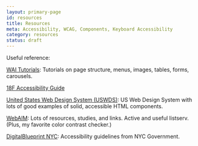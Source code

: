 ```yaml
---
layout: primary-page
id: resources
title: Resources
meta: Accessibility, WCAG, Components, Keyboard Accessibility
category: resources
status: draft
---
```


<p>Useful reference:</p>
<p><a href="https://www.w3.org/WAI/tutorials/">WAI Tutorials</a>: Tutorials on page structure, menus, images, tables, forms, carousels.</p>
<p>
  <a href="https://accessibility.18f.gov/">18F Accessibility Guide</a>
</p>
<p>
  <a href="https://designsystem.digital.gov/">United States Web Design System (USWDS)</a>: US Web Design System with lots of good examples of solid, accessible HTML components.
</p>
<p>
  <a href="https://webaim.org/">WebAIM</a>: Lots of resources, studies, and links. Active and useful listserv. (Plus, my favorite color contrast checker.)
</p>
<p>
  <a href="https://blueprint.cityofnewyork.us/accessibility/">DigitalBlueprint NYC</a>: Accessibility guidelines from NYC Government.
</p>
